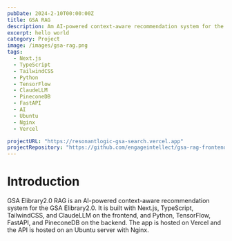 ```yaml
---
pubDate: 2024-2-10T00:00:00Z
title: GSA RAG
description: Am AI-powered context-aware recommendation system for the GSA Elibrary2.0.
excerpt: hello world
category: Project
image: /images/gsa-rag.png
tags:
  - Next.js
  - TypeScript
  - TailwindCSS
  - Python
  - TensorFlow
  - ClaudeLLM
  - PineconeDB
  - FastAPI
  - AI
  - Ubuntu
  - Nginx
  - Vercel

projectURL: "https://resonantlogic-gsa-search.vercel.app"
projectRepository: "https://github.com/engageintellect/gsa-rag-frontend/tree/main"
---
```


# Introduction

GSA Elibrary2.0 RAG is an AI-powered context-aware recommendation system for the GSA Elibrary2.0. It is built with Next.js, TypeScript, TailwindCSS, and ClaudeLLM on the frontend, and Python, TensorFlow, FastAPI, and PineconeDB on the backend. The app is hosted on Vercel and the API is hosted on an Ubuntu server with Nginx.
